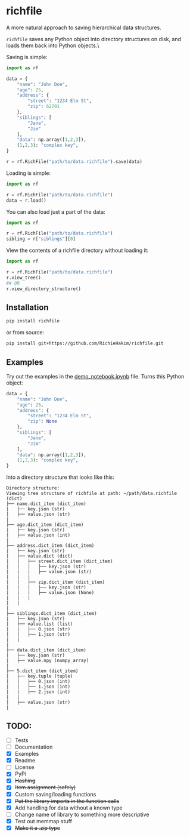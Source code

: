# richfile
A more natural approach to saving hierarchical data structures.

`richfile` saves any Python object into directory structures on disk, and loads them back into Python objects.\

Saving is simple:
```python
import as rf

data = {
    "name": "John Doe",
    "age": 25,
    "address": {
        "street": "1234 Elm St",
        "zip": 62701
    },
    "siblings": [
        "Jane",
        "Jim"
    ],
    "data": np.array([1,2,3]),
    (1,2,3): "complex key",
}

r = rf.RichFile("path/to/data.richfile").save(data)
```

Loading is simple:
```python
import as rf

r = rf.RichFile("path/to/data.richfile")
data = r.load()
```

You can also load just a part of the data:
```python
import as rf

r = rf.RichFile("path/to/data.richfile")
sibling = r["siblings"][0]
```

View the contents of a richfile directory without loading it:
```python
import as rf

r = rf.RichFile("path/to/data.richfile")
r.view_tree()
## OR
r.view_directory_structure()
```

## Installation
```bash
pip install richfile
```
or from source:
```bash
pip install git+https://github.com/RichieHakim/richfile.git
```

## Examples
Try out the examples in the [demo_notebook.ipynb](https://github.com/RichieHakim/richfile/blob/main/demo_notebook.ipynb) file.
Turns this Python object:
```python
data = {
    "name": "John Doe",
    "age": 25,
    "address": {
        "street": "1234 Elm St",
        "zip": None
    },
    "siblings": [
        "Jane",
        "Jim"
    ],
    "data": np.array([1,2,3]),
    (1,2,3): "complex key",
}
```

Into a directory structure that looks like this:
```
Directory structure:
Viewing tree structure of richfile at path: ~/path/data.richfile (dict)
├── name.dict_item (dict_item)
|   ├── key.json (str)
|   ├── value.json (str)
|   
├── age.dict_item (dict_item)
|   ├── key.json (str)
|   ├── value.json (int)
|   
├── address.dict_item (dict_item)
|   ├── key.json (str)
|   ├── value.dict (dict)
|   |   ├── street.dict_item (dict_item)
|   |   |   ├── key.json (str)
|   |   |   ├── value.json (str)
|   |   |   
|   |   ├── zip.dict_item (dict_item)
|   |   |   ├── key.json (str)
|   |   |   ├── value.json (None)
|   |   |   
|   |   
|   
├── siblings.dict_item (dict_item)
|   ├── key.json (str)
|   ├── value.list (list)
|   |   ├── 0.json (str)
|   |   ├── 1.json (str)
|   |   
|   
├── data.dict_item (dict_item)
|   ├── key.json (str)
|   ├── value.npy (numpy_array)
|   
├── 5.dict_item (dict_item)
|   ├── key.tuple (tuple)
|   |   ├── 0.json (int)
|   |   ├── 1.json (int)
|   |   ├── 2.json (int)
|   |   
|   ├── value.json (str)
|
```

## TODO:

- [ ] Tests
- [ ] Documentation
- [x] Examples
- [x] Readme
- [ ] License
- [x] PyPi
- [x] ~~Hashing~~
- [x] ~~Item assignment (safely)~~
- [x] Custom saving/loading functions
- [x] ~~Put the library imports in the function calls~~
- [x] Add handling for data without a known type
- [ ] Change name of library to something more descriptive
- [x] Test out memmap stuff
- [x] ~~Make it a .zip type~~
